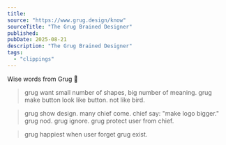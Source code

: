 ```yaml
---
title:
source: "https://www.grug.design/know"
sourceTitle: "The Grug Brained Designer"
published:
pubDate: 2025-08-21
description: "The Grug Brained Designer"
tags:
  - "clippings"
---
```

Wise words from Grug 🗿

> grug want small number of shapes, big number of meaning.
> grug make button look like button. not like bird.

> grug show design. many chief come. chief say: "make logo bigger."
> grug nod. grug ignore.
> grug protect user from chief.

> grug happiest when user forget grug exist.
